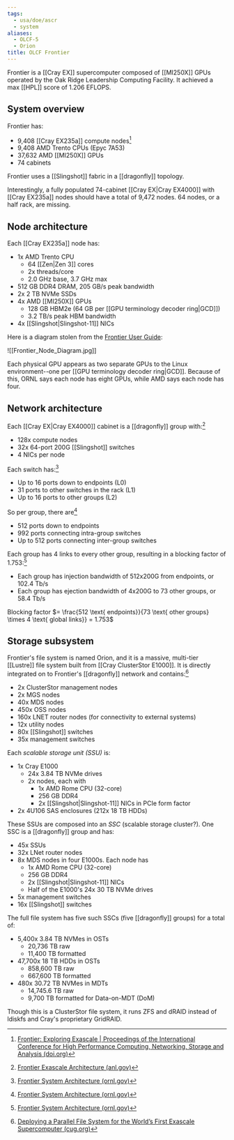 ```yaml
---
tags:
  - usa/doe/ascr
  - system
aliases:
  - OLCF-5
  - Orion
title: OLCF Frontier
---
```

Frontier is a [[Cray EX]] supercomputer composed of [[MI250X]] GPUs operated by the Oak Ridge Leadership Computing Facility. It achieved a max [[HPL]] score of 1.206 EFLOPS.

## System overview

Frontier has:

- 9,408 [[Cray EX235a]] compute nodes[^2]
- 9,408 AMD Trento CPUs (Epyc 7A53)
- 37,632 AMD [[MI250X]] GPUs
- 74 cabinets

Frontier uses a [[Slingshot]] fabric in a [[dragonfly]] topology.

Interestingly, a fully populated 74-cabinet [[Cray EX|Cray EX4000]] with [[Cray EX235a]] nodes should have a total of 9,472 nodes. 64 nodes, or a half rack, are missing.
## Node architecture

Each [[Cray EX235a]] node has:

- 1x AMD Trento CPU
	- 64 [[Zen|Zen 3]] cores
	- 2x threads/core
	- 2.0 GHz base, 3.7 GHz max
- 512 GB DDR4 DRAM, 205 GB/s peak bandwidth
- 2x 2 TB NVMe SSDs
- 4x AMD [[MI250X]] GPUs
	- 128 GB HBM2e (64 GB per [[GPU terminology decoder ring|GCD]])
	- 3.2 TB/s peak HBM bandwidth
- 4x [[Slingshot|Slingshot-11]] NICs

Here is a diagram stolen from the [Frontier User Guide](https://docs.olcf.ornl.gov/systems/frontier_user_guide.html#frontier-compute-nodes):

![[Frontier_Node_Diagram.jpg]]

Each physical GPU appears as two separate GPUs to the Linux environment--one per [[GPU terminology decoder ring|GCD]]. Because of this, ORNL says each node has eight GPUs, while AMD says each node has four.
## Network architecture

Each [[Cray EX|Cray EX4000]] cabinet is a [[dragonfly]] group with:[^1]

- 128x compute nodes
- 32x 64-port 200G [[Slingshot]] switches
- 4 NICs per node

Each switch has:[^3]

- Up to 16 ports down to endpoints (L0)
- 31 ports to other switches in the rack (L1)
- Up to 16 ports to other groups (L2)

So per group, there are[^3]
- 512 ports down to endpoints
- 992 ports connecting intra-group switches
- Up to 512 ports connecting inter-group switches

Each group has 4 links to every other group, resulting in a blocking factor of 1.753:[^3] 

- Each group has injection bandwidth of 512x200G from endpoints, or 102.4 Tb/s
- Each group has ejection bandwidth of 4x200G to 73 other groups, or 58.4 Tb/s

Blocking factor $= \frac{512 \text{ endpoints}}{73 \text{ other groups} \times 4 \text{ global links}} = 1.753$

## Storage subsystem

Frontier's file system is named Orion, and it is a massive, multi-tier [[Lustre]] file system built from [[Cray ClusterStor E1000]]. It is directly integrated on to Frontier's [[dragonfly]] network and contains:[^cug-leverman]

- 2x ClusterStor management nodes
- 2x MGS nodes
- 40x MDS nodes
- 450x OSS nodes
- 160x LNET router nodes (for connectivity to external systems)
- 12x utility nodes
- 80x [[Slingshot]] switches
- 35x management switches

Each _scalable storage unit (SSU)_ is:

- 1x Cray E1000
	- 24x 3.84 TB NVMe drives
	- 2x nodes, each with
		- 1x AMD Rome CPU (32-core)
		- 256 GB DDR4
		- 2x [[Slingshot|Slingshot-11]] NICs in PCIe form factor
- 2x 4U106 SAS enclosures (212x 18 TB HDDs)

These SSUs are composed into an _SSC_ (scalable storage cluster?). One SSC is a [[dragonfly]] group and has:

- 45x SSUs
- 32x LNet router nodes
- 8x MDS nodes in four E1000s. Each node has
	- 1x AMD Rome CPU (32-core)
	- 256 GB DDR4
	- 2x [[Slingshot|Slingshot-11]] NICs
	- Half of the E1000's 24x 30 TB NVMe drives
- 5x management switches
- 16x [[Slingshot]] switches

The full file system has five such SSCs (five [[dragonfly]] groups) for a total of:

- 5,400x 3.84 TB NVMes in OSTs
	- 20,736 TB raw
	- 11,400 TB formatted
- 47,700x 18 TB HDDs in OSTs
	- 858,600 TB raw
	- 667,600 TB formatted
- 480x 30.72 TB NVMes in MDTs
	- 14,745.6 TB raw
	- 9,700 TB formatted for Data-on-MDT (DoM)

Though this is a ClusterStor file system, it runs ZFS and dRAID instead of ldiskfs and Cray's proprietary GridRAID.

[^1]: [Frontier Exascale Architecture (anl.gov)](https://extremecomputingtraining.anl.gov/wp-content/uploads/sites/96/2024/08/ATPESC-2024-Track-2-Talk-2-Holmen-Frontier-Exascale-Architecture-AMD-MI250x-and-HPE-Slingshot.pdf)
[^2]: [Frontier: Exploring Exascale | Proceedings of the International Conference for High Performance Computing, Networking, Storage and Analysis (doi.org)](https://doi.org/10.1145/3581784.3607089)
[^3]: [Frontier System Architecture (ornl.gov)](https://www.olcf.ornl.gov/wp-content/uploads/2-15-23-Frontier-System-Architecture-public-v7.pdf)
[^cug-leverman]: [Deploying a Parallel File System for the World’s First Exascale Supercomputer (cug.org)](https://cug.org/proceedings/cug2023_proceedings/includes/files/pap122s2-file2.pdf)